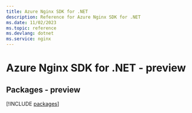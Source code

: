 ```yaml
---
title: Azure Nginx SDK for .NET
description: Reference for Azure Nginx SDK for .NET
ms.date: 11/02/2023
ms.topic: reference
ms.devlang: dotnet
ms.service: nginx
---
```

# Azure Nginx SDK for .NET - preview
## Packages - preview
[!INCLUDE [packages](nginx-index.md)]